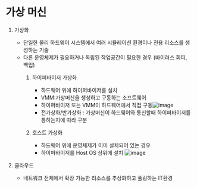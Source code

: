 # 가상 머신
1. 가상화
     - 단일한 물리 하드웨어 시스템에서 여러 시뮬레이션 환경이나 전용 리소스를 생성하는 기술
     - 다른 운영체제가 필요하거나 독립된 작업공간이 필요한 경우 (바이러스 회피, 백업)
       1) 하이퍼바이저 가상화
          - 하드웨어 위에 하이퍼바이저를 설치
          - VMM:가상머신을 생성하고 구동하는 소프트웨어
          - 하이퍼바이저 또는 VMM이 하드웨어에서 직접 구동![image](https://github.com/yhb457/42/assets/115083049/b13491c8-2343-4c5b-ade2-d0dd718cfd4c)
          - 전가상화/반가상화 : 가상머신이 하드웨어와 통신할때 하이퍼바이저를 통하는지에 따라 구분

       2) 호스트 가상화
          - 하드웨어 위에 운영체제가 이미 설치되어 있는 경우
          - 하이퍼바이저를 Host OS 상위에 설치
            ![image](https://github.com/yhb457/42/assets/115083049/89574c1d-1490-44a5-b1cc-64b09c5ac2d3)

3. 클라우드
     - 네트워크 전체에서 확장 가능한 리소스를 추상화하고 풀링하는 IT환경
